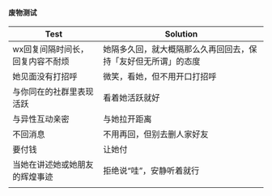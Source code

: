 

#### 废物测试

| Test                             | Solution                                                     |
| -------------------------------- | ------------------------------------------------------------ |
| wx回复间隔时间长，回复内容不耐烦 | 她隔多久回，就大概隔那么久再回回去，保持「友好但无所谓」的态度 |
| 她见面没有打招呼                 | 微笑，看她，但不用开口打招呼                                 |
| 与你同在的社群里表现活跃         | 看着她活跃就好                                               |
| 与异性互动亲密                   | 与她拉开距离                                                 |
| 不回消息                         | 不用再回，但别去删人家好友                                   |
| 要付钱                           | 让她付                                                       |
| 当她在讲述她或她朋友的辉煌事迹   | 拒绝说“哇”，安静听着就行                                     |
|                                  |                                                              |

